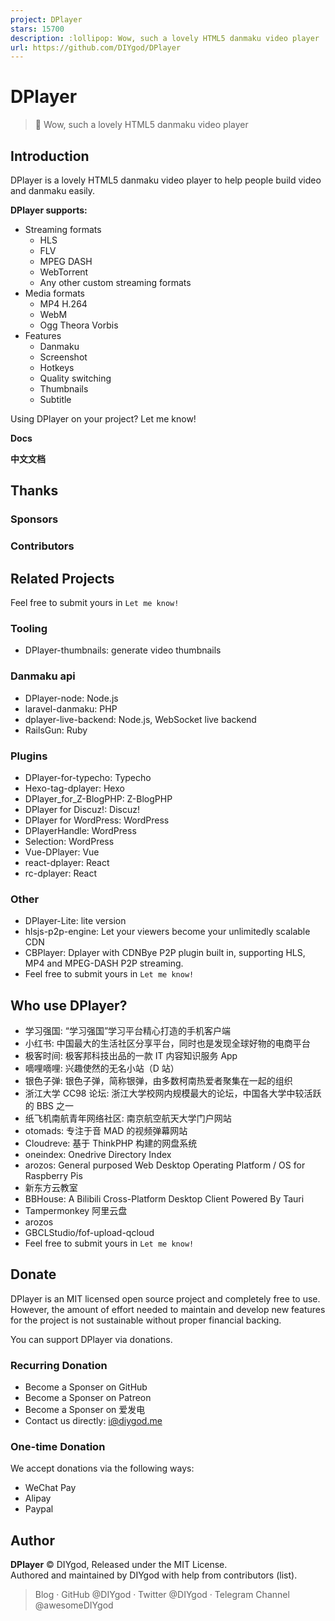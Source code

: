 ```yaml
---
project: DPlayer
stars: 15700
description: :lollipop: Wow, such a lovely HTML5 danmaku video player
url: https://github.com/DIYgod/DPlayer
---
```


DPlayer
=======

> 🍭 Wow, such a lovely HTML5 danmaku video player

Introduction
------------

DPlayer is a lovely HTML5 danmaku video player to help people build video and danmaku easily.

**DPlayer supports:**

-   Streaming formats
    -   HLS
    -   FLV
    -   MPEG DASH
    -   WebTorrent
    -   Any other custom streaming formats
-   Media formats
    -   MP4 H.264
    -   WebM
    -   Ogg Theora Vorbis
-   Features
    -   Danmaku
    -   Screenshot
    -   Hotkeys
    -   Quality switching
    -   Thumbnails
    -   Subtitle

Using DPlayer on your project? Let me know!

**Docs**

**中文文档**

Thanks
------

### Sponsors

### Contributors

Related Projects
----------------

Feel free to submit yours in `Let me know!`

### Tooling

-   DPlayer-thumbnails: generate video thumbnails

### Danmaku api

-   DPlayer-node: Node.js
-   laravel-danmaku: PHP
-   dplayer-live-backend: Node.js, WebSocket live backend
-   RailsGun: Ruby

### Plugins

-   DPlayer-for-typecho: Typecho
-   Hexo-tag-dplayer: Hexo
-   DPlayer\_for\_Z-BlogPHP: Z-BlogPHP
-   DPlayer for Discuz!: Discuz!
-   DPlayer for WordPress: WordPress
-   DPlayerHandle: WordPress
-   Selection: WordPress
-   Vue-DPlayer: Vue
-   react-dplayer: React
-   rc-dplayer: React

### Other

-   DPlayer-Lite: lite version
-   hlsjs-p2p-engine: Let your viewers become your unlimitedly scalable CDN
-   CBPlayer: Dplayer with CDNBye P2P plugin built in, supporting HLS, MP4 and MPEG-DASH P2P streaming.
-   Feel free to submit yours in `Let me know!`

Who use DPlayer?
----------------

-   学习强国: “学习强国”学习平台精心打造的手机客户端
-   小红书: 中国最大的生活社区分享平台，同时也是发现全球好物的电商平台
-   极客时间: 极客邦科技出品的一款 IT 内容知识服务 App
-   嘀哩嘀哩: 兴趣使然的无名小站（D 站）
-   银色子弹: 银色子弹，简称银弹，由多数柯南热爱者聚集在一起的组织
-   浙江大学 CC98 论坛: 浙江大学校网内规模最大的论坛，中国各大学中较活跃的 BBS 之一
-   纸飞机南航青年网络社区: 南京航空航天大学门户网站
-   otomads: 专注于音 MAD 的视频弹幕网站
-   Cloudreve: 基于 ThinkPHP 构建的网盘系统
-   oneindex: Onedrive Directory Index
-   arozos: General purposed Web Desktop Operating Platform / OS for Raspberry Pis
-   新东方云教室
-   BBHouse: A Bilibili Cross-Platform Desktop Client Powered By Tauri
-   Tampermonkey 阿里云盘
-   arozos
-   GBCLStudio/fof-upload-qcloud
-   Feel free to submit yours in `Let me know!`

Donate
------

DPlayer is an MIT licensed open source project and completely free to use. However, the amount of effort needed to maintain and develop new features for the project is not sustainable without proper financial backing.

You can support DPlayer via donations.

### Recurring Donation

-   Become a Sponser on GitHub
-   Become a Sponser on Patreon
-   Become a Sponser on 爱发电
-   Contact us directly: i@diygod.me

### One-time Donation

We accept donations via the following ways:

-   WeChat Pay
-   Alipay
-   Paypal

Author
------

**DPlayer** © DIYgod, Released under the MIT License.  
Authored and maintained by DIYgod with help from contributors (list).

> Blog · GitHub @DIYgod · Twitter @DIYgod · Telegram Channel @awesomeDIYgod
